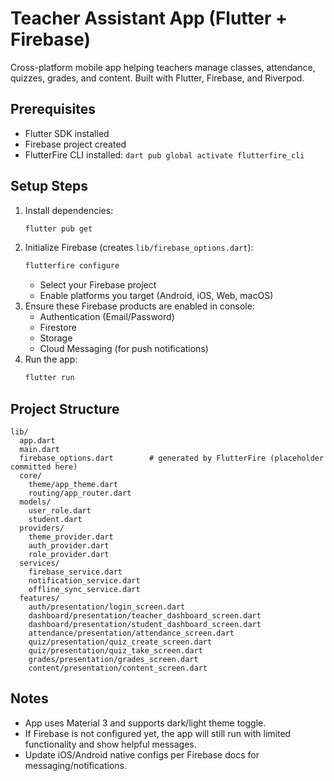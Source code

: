 # Teacher Assistant App (Flutter + Firebase)

Cross-platform mobile app helping teachers manage classes, attendance, quizzes, grades, and content. Built with Flutter, Firebase, and Riverpod.

## Prerequisites
- Flutter SDK installed
- Firebase project created
- FlutterFire CLI installed: `dart pub global activate flutterfire_cli`

## Setup Steps
1. Install dependencies:
   ```bash
   flutter pub get
   ```
2. Initialize Firebase (creates `lib/firebase_options.dart`):
   ```bash
   flutterfire configure
   ```
   - Select your Firebase project
   - Enable platforms you target (Android, iOS, Web, macOS)
3. Ensure these Firebase products are enabled in console:
   - Authentication (Email/Password)
   - Firestore
   - Storage
   - Cloud Messaging (for push notifications)
4. Run the app:
   ```bash
   flutter run
   ```

## Project Structure
```
lib/
  app.dart
  main.dart
  firebase_options.dart        # generated by FlutterFire (placeholder committed here)
  core/
    theme/app_theme.dart
    routing/app_router.dart
  models/
    user_role.dart
    student.dart
  providers/
    theme_provider.dart
    auth_provider.dart
    role_provider.dart
  services/
    firebase_service.dart
    notification_service.dart
    offline_sync_service.dart
  features/
    auth/presentation/login_screen.dart
    dashboard/presentation/teacher_dashboard_screen.dart
    dashboard/presentation/student_dashboard_screen.dart
    attendance/presentation/attendance_screen.dart
    quiz/presentation/quiz_create_screen.dart
    quiz/presentation/quiz_take_screen.dart
    grades/presentation/grades_screen.dart
    content/presentation/content_screen.dart
```

## Notes
- App uses Material 3 and supports dark/light theme toggle.
- If Firebase is not configured yet, the app will still run with limited functionality and show helpful messages.
- Update iOS/Android native configs per Firebase docs for messaging/notifications.